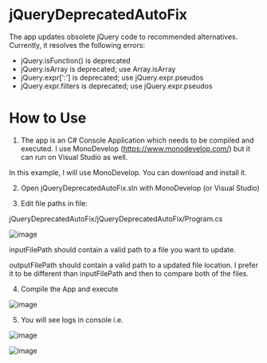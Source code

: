 # jQueryDeprecatedAutoFix

The app updates obsolete jQuery code to recommended alternatives. Currently, it resolves the following errors:

- jQuery.isFunction() is deprecated
- jQuery.isArray is deprecated; use Array.isArray
- jQuery.expr[\':\'] is deprecated; use jQuery.expr.pseudos
- jQuery.expr.filters is deprecated; use jQuery.expr.pseudos


# How to Use

1. The app is an C# Console Application which needs to be compiled and executed. I use MonoDevelop (https://www.monodevelop.com/) but it can run on Visual Studio as well.

In this example, I will use MonoDevelop. You can download and install it.

2. Open jQueryDeprecatedAutoFix.sln with MonoDevelop (or Visual Studio)

3. Edit file paths in file: 

jQueryDeprecatedAutoFix/jQueryDeprecatedAutoFix/Program.cs

![image](https://user-images.githubusercontent.com/11191328/147613005-ff48e7e5-f976-4061-a9e6-d36740fd853b.png)

inputFilePath should contain a valid path to a file you want to update.

outputFilePath should contain a valid path to a updated file location. I prefer it to be different than inputFilePath and then to compare both of the files.

4. Compile the App and execute

![image](https://user-images.githubusercontent.com/11191328/147613051-0fb7b691-744b-4ae0-af8e-45c059736800.png)


5. You will see logs in console i.e.

![image](https://user-images.githubusercontent.com/11191328/147612871-3f60fdbe-b131-4df6-b70c-1be7ab8b2691.png)

![image](https://user-images.githubusercontent.com/11191328/147612892-f128dce8-7d90-415e-a63e-2cbcd475affd.png)


